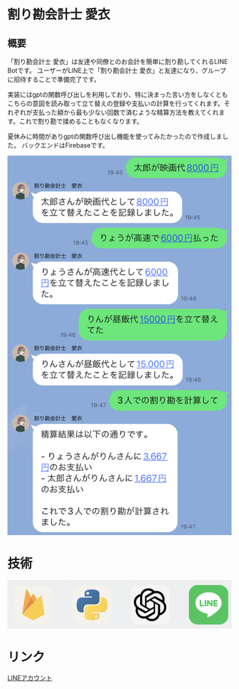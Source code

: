 # 割り勘会計士 愛衣

## 概要
「割り勘会計士 愛衣」は友達や同僚とのお会計を簡単に割り勘してくれるLINE Botです。
ユーザーがLINE上で「割り勘会計士 愛衣」と友達になり、グループに招待することで準備完了です。

実装にはgptの関数呼び出しを利用しており、特に決まった言い方をしなくともこちらの意図を読み取って立て替えの登録や支払いの計算を行ってくれます。それぞれが支払った額から最も少ない回数で済むような精算方法を教えてくれます。これで割り勘で揉めることもなくなります。

夏休みに時間がありgptの関数呼び出し機能を使ってみたかったので作成しました。
バックエンドはFirebaseです。

![割り勘bot LINE](/images/warikanbot-line.JPG)

# 技術
![skills](/images/skills.png)

# リンク
[LINEアカウント](https://liff.line.me/1645278921-kWRPP32q/?accountId=671hezvm)
